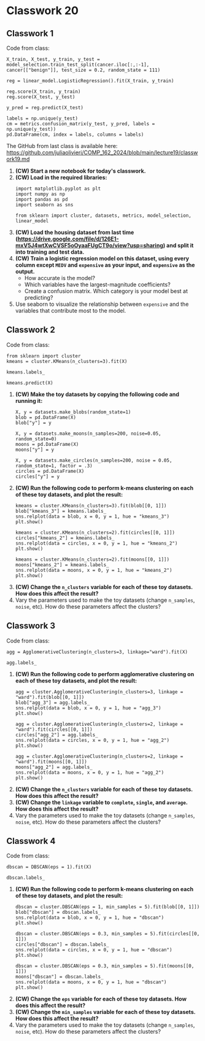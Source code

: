 # Classwork 20 

## Classwork 1

Code from class:
```
X_train, X_test, y_train, y_test = model_selection.train_test_split(cancer.iloc[:,:-1], cancer[["benign"]], test_size = 0.2, random_state = 111)

reg = linear_model.LogisticRegression().fit(X_train, y_train)

reg.score(X_train, y_train)
reg.score(X_test, y_test)

y_pred = reg.predict(X_test)

labels = np.unique(y_test)
cm = metrics.confusion_matrix(y_test, y_pred, labels = np.unique(y_test))
pd.DataFrame(cm, index = labels, columns = labels)
```

The GitHub from last class is available here: https://github.com/juliaolivieri/COMP_162_2024/blob/main/lecture19/classwork19.md 

1. **(CW) Start a new notebook for today's classwork.**
1. **(CW) Load in the required libraries:**
   ```
   import matplotlib.pyplot as plt
   import numpy as np
   import pandas as pd
   import seaborn as sns
   
   from sklearn import cluster, datasets, metrics, model_selection, linear_model
   ```
1. **(CW) Load the housing dataset from last time (https://drive.google.com/file/d/126E1-mxV5J4wtXwCVSF5oOyaaFUgCT9o/view?usp=sharing) and split it into training and test data.**
1. **(CW) Train a logistic regression model on this dataset, using every column except `MEDV` and `expensive` as your input, and `expensive` as the output.**
   * How accurate is the model?
   * Which variables have the largest-magnitude coefficients?
   * Create a confusion matrix. Which category is your model best at predicting?
1.  Use seaborn to visualize the relationship between `expensive`  and the variables that contribute most to the model.

## Classwork 2

Code from class:
```
from sklearn import cluster
kmeans = cluster.KMeans(n_clusters=3).fit(X)

kmeans.labels_

kmeans.predict(X)
```


1. **(CW) Make the toy datasets by copying the following code and running it:**
   ```
   X, y = datasets.make_blobs(random_state=1)
   blob = pd.DataFrame(X)
   blob["y"] = y

   X, y = datasets.make_moons(n_samples=200, noise=0.05, random_state=0)
   moons = pd.DataFrame(X)
   moons["y"] = y

   X, y = datasets.make_circles(n_samples=200, noise = 0.05, random_state=1, factor = .3)
   circles = pd.DataFrame(X)
   circles["y"] = y
   ```
1. **(CW) Run the following code to perform k-means clustering on each of these toy datasets, and plot the result:**
   ```
   kmeans = cluster.KMeans(n_clusters=3).fit(blob[[0, 1]])
   blob["kmeans_3"] = kmeans.labels_
   sns.relplot(data = blob, x = 0, y = 1, hue = "kmeans_3")
   plt.show()

   kmeans = cluster.KMeans(n_clusters=2).fit(circles[[0, 1]])
   circles["kmeans_2"] = kmeans.labels_
   sns.relplot(data = circles, x = 0, y = 1, hue = "kmeans_2")
   plt.show()

   kmeans = cluster.KMeans(n_clusters=2).fit(moons[[0, 1]])
   moons["kmeans_2"] = kmeans.labels_
   sns.relplot(data = moons, x = 0, y = 1, hue = "kmeans_2")
   plt.show()
   ```
1. **(CW) Change the `n_clusters` variable for each of these toy datasets. How does this affect the result?**
1. Vary the parameters used to make the toy datasets (change `n_samples`, `noise`, etc). How do these parameters affect the clusters? 

## Classwork 3

Code from class:
```
agg = AgglomerativeClustering(n_clusters=3, linkage="ward").fit(X)

agg.labels_
```

1. **(CW) Run the following code to perform agglomerative clustering on each of these toy datasets, and plot the result:**
   ```
   agg = cluster.AgglomerativeClustering(n_clusters=3, linkage = "ward").fit(blob[[0, 1]])
   blob["agg_3"] = agg.labels_
   sns.relplot(data = blob, x = 0, y = 1, hue = "agg_3")
   plt.show()

   agg = cluster.AgglomerativeClustering(n_clusters=2, linkage = "ward").fit(circles[[0, 1]])
   circles["agg_2"] = agg.labels_
   sns.relplot(data = circles, x = 0, y = 1, hue = "agg_2")
   plt.show()

   agg = cluster.AgglomerativeClustering(n_clusters=2, linkage = "ward").fit(moons[[0, 1]])
   moons["agg_2"] = agg.labels_
   sns.relplot(data = moons, x = 0, y = 1, hue = "agg_2")
   plt.show()
   ```
1. **(CW) Change the `n_clusters` variable for each of these toy datasets. How does this affect the result?**
1. **(CW) Change the `linkage` variable to `complete`, `single`, and `average`. How does this affect the result?**
1. Vary the parameters used to make the toy datasets (change `n_samples`, `noise`, etc). How do these parameters affect the clusters? 

## Classwork 4

Code from class:

```
dbscan = DBSCAN(eps = 1).fit(X)

dbscan.labels_
```

1. **(CW) Run the following code to perform k-means clustering on each of these toy datasets, and plot the result:**
   ```
   dbscan = cluster.DBSCAN(eps = 1, min_samples = 5).fit(blob[[0, 1]])
   blob["dbscan"] = dbscan.labels_
   sns.relplot(data = blob, x = 0, y = 1, hue = "dbscan")
   plt.show()

   dbscan = cluster.DBSCAN(eps = 0.3, min_samples = 5).fit(circles[[0, 1]])
   circles["dbscan"] = dbscan.labels_
   sns.relplot(data = circles, x = 0, y = 1, hue = "dbscan")
   plt.show()

   dbscan = cluster.DBSCAN(eps = 0.3, min_samples = 5).fit(moons[[0, 1]])
   moons["dbscan"] = dbscan.labels_
   sns.relplot(data = moons, x = 0, y = 1, hue = "dbscan")
   plt.show()
   ```
1. **(CW) Change the `eps` variable for each of these toy datasets. How does this affect the result?**
1. **(CW) Change the `min_samples` variable for each of these toy datasets. How does this affect the result?**
1. Vary the parameters used to make the toy datasets (change `n_samples`, `noise`, etc). How do these parameters affect the clusters? 
